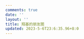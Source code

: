```yaml
---
comments: true
date: ''
layout: ''
title: 翔基的朋友圈
updated: 2023-5-6T23:6:35.96+8:0
---
```

<!-- fontawesome图标的依赖，主题自带的不用加这行 -->

<link rel="stylesheet" href="https://cdn1.tianli0.top/npm/@fortawesome/fontawesome-free/css/all.min.css">

<!-- 友链朋友圈样式 -->

<link rel="stylesheet" href="https://cdn1.tianli0.top/gh/Rock-Candy-Tea/hexo-friendcircle-demo@main/css/akilar-SAO.css">

<!-- 挂载友链朋友圈的容器 -->

<div id="fcircleContainer"></div>

<!-- 全局引入友链朋友圈配置项 -->

<script>

  // 全局变量声明区域

  var fdata = {

    apiurl: 'https://pyq.akblog.asia/all',

    initnumber: 20, //【可选】页面初始化展示文章数量

    stepnumber: 10,//【可选】每次加载增加的篇数

    error_img: 'https://avatars.githubusercontent.com/u/109055045?s=96&v=4' //【可选】头像加载失败时默认显示的头像

  }

  //存入本地存储

  localStorage.setItem("fdatalist",JSON.stringify(fdata))

</script>

<!-- 全局引入抓取方法 -->

<script defer src="https://cdn1.tianli0.top/gh/Rock-Candy-Tea/hexo-friendcircle-demo@main/js/fetch.js"></script>

<!-- 局部引入页面元素生成方法 -->

<script async src="https://cdn1.tianli0.top/gh/Rock-Candy-Tea/hexo-friendcircle-demo@main/js/fcircle.js" charset="utf-8"></script>    <!-- js -->
